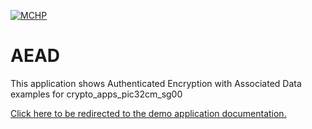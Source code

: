 
[![MCHP](https://www.microchip.com/ResourcePackages/Microchip/assets/dist/images/logo.png)](https://www.microchip.com)

# AEAD

This application shows Authenticated Encryption with Associated Data examples for crypto_apps_pic32cm_sg00

[Click here to be redirected to the demo application documentation.](https://onlinedocs.microchip.com/oxy/GUID-2E6A8A8A-6666-41A1-80EB-161DC44F21DA-en-US-1/GUID-5CC5AF0E-11D6-40F7-9DC3-B4B4F06E2EBC.html)